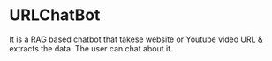 # URLChatBot
It is a RAG based chatbot that takese website or Youtube video URL &amp; extracts the data. The user can chat about it.
